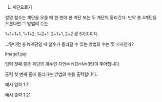 1. 계단오르기


설명
철수는 계단을 오를 때 한 번에 한 계단 또는 두 계단씩 올라간다. 만약 총 4계단을 오른다면 그 방법의 수는

1+1+1+1, 1+1+2, 1+2+1, 2+1+1, 2+2 로 5가지이다.

그렇다면 총 N계단일 때 철수가 올라갈 수 있는 방법의 수는 몇 가지인가?

Image1.jpg


입력
첫째 줄은 계단의 개수인 자연수 N(3≤N≤35)이 주어집니다.

출력
첫 번째 줄에 올라가는 방법의 수를 출력합니다.


예시 입력 1
7

예시 출력 1
21
